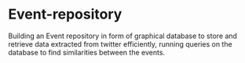 # Event-repository
Building an Event repository in form of graphical database to store and retrieve data extracted from twitter efficiently, running queries on the database to find similarities between the events.
